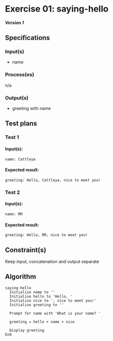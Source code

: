 # Exercise 01: saying-hello
##### Version 1

## Specifications

### Input(s)
+ name

### Process(es)
n/a

### Output(s)
+ greeting with name

## Test plans

### Test 1
#### Input(s):
`name: Cattleya`

#### Expected result:
`greeting: Hello, Cattleya, nice to meet you!`

### Test 2
#### Input(s):
`name: RM`

#### Expected result:
`greeting: Hello, RM, nice to meet you!`

## Constraint(s)
Keep input, concatenation and output separate

## Algorithm
```
saying-hello
  Initialise name to ''
  Initialise hello to 'Hello, '
  Initialise nice to ', nice to meet you!'
  Initialise greeting to ''

  Prompt for name with 'What is your name? '

  greeting = hello + name + nice

  Display greeting
End
```